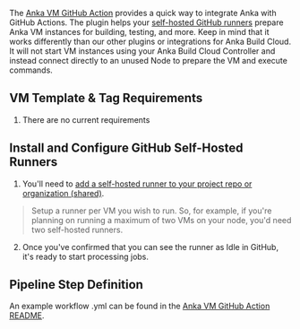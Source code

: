 ---
---

The [Anka VM GitHub Action](https://github.com/marketplace/actions/anka-vm-github-action) provides a quick way to integrate Anka with GitHub Actions. The plugin helps your [self-hosted GitHub runners](https://help.github.com/en/actions/hosting-your-own-runners/about-self-hosted-runners) prepare Anka VM instances for building, testing, and more. Keep in mind that it works differently than our other plugins or integrations for Anka Build Cloud. It will not start VM instances using your Anka Build Cloud Controller and instead connect directly to an unused Node to prepare the VM and execute commands.

## VM Template & Tag Requirements

1. There are no current requirements

## Install and Configure GitHub Self-Hosted Runners

1. You'll need to [add a self-hosted runner to your project repo or organization (shared)](https://help.github.com/en/actions/hosting-your-own-runners/adding-self-hosted-runners).
> Setup a runner per VM you wish to run. So, for example, if you're planning on running a maximum of two VMs on your node, you'd need two self-hosted runners.
2. Once you've confirmed that you can see the runner as Idle in GitHub, it's ready to start processing jobs.

## Pipeline Step Definition

An example workflow .yml can be found in the [Anka VM GitHub Action README](https://github.com/marketplace/actions/anka-vm-github-action).